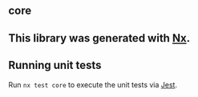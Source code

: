 ## core

## This library was generated with [Nx](https://nx.dev).

## Running unit tests

Run `nx test core` to execute the unit tests via [Jest](https://jestjs.io).

